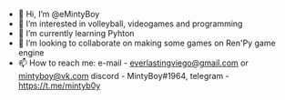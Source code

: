 - 👋 Hi, I’m @eMintyBoy
- 👀 I’m interested in volleyball, videogames and programming
- 🌱 I’m currently learning Pyhton
- 💞️ I’m looking to collaborate on making some games on Ren'Py game engine
- 📫 How to reach me: e-mail - everlastingviego@gmail.com or mintyboy@vk.com
                       discord - MintyBoy#1964, telegram - https://t.me/mintyb0y

<!---
eMintyBoy/eMintyBoy is a ✨ special ✨ repository because its `README.md` (this file) appears on your GitHub profile.
You can click the Preview link to take a look at your changes.
--->
